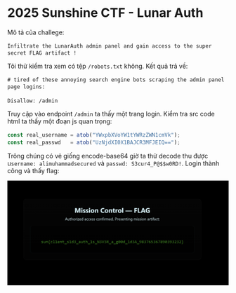 # 2025 Sunshine CTF - Lunar Auth

Mô tả của challege:
```
Infiltrate the LunarAuth admin panel and gain access to the super secret FLAG artifact !
```

Tôi thử kiểm tra xem có tệp `/robots.txt` không. Kết quả trả về:
```
# tired of these annoying search engine bots scraping the admin panel page logins:

Disallow: /admin
```

Truy cập vào endpoint `/admin` ta thấy một trang login. Kiểm tra src code html ta thấy một đoạn js quan trọng:
```js
const real_username = atob("YWxpbXVoYW1tYWRzZWN1cmVk");
const real_passwd   = atob("UzNjdXI0X1BAJCR3MFJEIQ==");
```
Trông chúng có vẻ giống encode-base64 giờ ta thử decode thu được u`sername: alimuhammadsecured` và `passwd: S3cur4_P@$$w0RD!`. Login thành công và thấy flag:

![alt text](image.png)